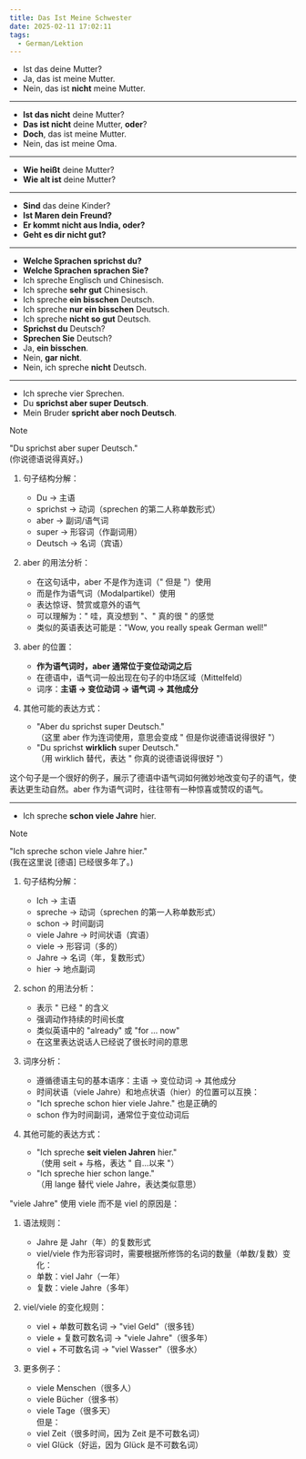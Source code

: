 ```yaml
---
title: Das Ist Meine Schwester
date: 2025-02-11 17:02:11
tags: 
  - German/Lektion
---
```

- Ist das deine Mutter?
- Ja, das ist meine Mutter.
- Nein, das ist **nicht** meine Mutter.
---
- **Ist das nicht** deine Mutter?
- **Das ist nicht** deine Mutter, **oder**?
- **Doch**, das ist meine Mutter.
- Nein, das ist meine Oma.
---
- **Wie heißt** deine Mutter?
- **Wie alt ist** deine Mutter?
---
- **Sind** das deine Kinder?
- **Ist Maren dein Freund?**
- **Er kommt nicht aus India, oder?**
- **Geht es dir nicht gut?**
---
- **Welche Sprachen sprichst du?**
- **Welche Sprachen sprachen Sie?**
- Ich spreche Englisch und Chinesisch.
- Ich spreche **sehr gut** Chinesisch.
- Ich spreche **ein bisschen** Deutsch.
- Ich spreche **nur ein bisschen** Deutsch.
- Ich spreche **nicht so gut** Deutsch.
- **Sprichst du** Deutsch?
- **Sprechen Sie** Deutsch?
- Ja, **ein bisschen**.
- Nein, **gar nicht**.
- Nein, ich spreche **nicht** Deutsch.
---
- Ich spreche vier Sprechen.
- Du **sprichst aber super Deutsch**.
- Mein Bruder **spricht aber noch Deutsch**.

> [!NOTE]
>
> "Du sprichst aber super Deutsch."  
> (你说德语说得真好。)
>
> 1. 句子结构分解：
>    - Du → 主语
>    - sprichst → 动词（sprechen 的第二人称单数形式）
>    - aber → 副词/语气词
>    - super → 形容词（作副词用）
>    - Deutsch → 名词（宾语）
>
> 2. aber 的用法分析：
>    - 在这句话中，aber 不是作为连词（" 但是 "）使用
>    - 而是作为语气词（Modalpartikel）使用
>    - 表达惊讶、赞赏或意外的语气
>    - 可以理解为：" 哇，真没想到 "、" 真的很 " 的感觉
>    - 类似的英语表达可能是："Wow, you really speak German well!"
>
> 3. aber 的位置：
>    - **作为语气词时，aber 通常位于变位动词之后**
>    - 在德语中，语气词一般出现在句子的中场区域（Mittelfeld）
>    - 词序：**主语 → 变位动词 → 语气词 → 其他成分**
>
> 4. 其他可能的表达方式：
>    - "Aber du sprichst super Deutsch."  
> （这里 aber 作为连词使用，意思会变成 " 但是你说德语说得很好 "）
>    - "Du sprichst **wirklich** super Deutsch."  
> （用 wirklich 替代，表达 " 你真的说德语说得很好 "）
>
> 这个句子是一个很好的例子，展示了德语中语气词如何微妙地改变句子的语气，使表达更生动自然。aber 作为语气词时，往往带有一种惊喜或赞叹的语气。

---

- Ich spreche **schon viele Jahre** hier.

> [!NOTE]
>
> "Ich spreche schon viele Jahre hier."  
> (我在这里说 [德语] 已经很多年了。)
>
> 1. 句子结构分解：
>    - Ich → 主语
>    - spreche → 动词（sprechen 的第一人称单数形式）
>    - schon → 时间副词
>    - viele Jahre → 时间状语（宾语）
> 	 - viele → 形容词（多的）
> 	 - Jahre → 名词（年，复数形式）
>    - hier → 地点副词
>
> 2. schon 的用法分析：
>    - 表示 " 已经 " 的含义
>    - 强调动作持续的时间长度
>    - 类似英语中的 "already" 或 "for … now"
>    - 在这里表达说话人已经说了很长时间的意思
>
> 3. 词序分析：
>    - 遵循德语主句的基本语序：主语 → 变位动词 → 其他成分
>    - 时间状语（viele Jahre）和地点状语（hier）的位置可以互换：
> 	 - "Ich spreche schon hier viele Jahre." 也是正确的
>    - schon 作为时间副词，通常位于变位动词后
>
> 4. 其他可能的表达方式：
>    - "Ich spreche **seit vielen Jahren** hier."  
> （使用 seit + 与格，表达 " 自…以来 "）
>    - "Ich spreche hier schon lange."  
> （用 lange 替代 viele Jahre，表达类似意思）
>
> "viele Jahre" 使用 viele 而不是 viel 的原因是：
>
> 1. 语法规则：
>    - Jahre 是 Jahr（年）的复数形式
>    - viel/viele 作为形容词时，需要根据所修饰的名词的数量（单数/复数）变化：
> 	 - 单数：viel Jahr（一年）
> 	 - 复数：viele Jahre（多年）
>
> 2. viel/viele 的变化规则：
>    - viel + 单数可数名词 → "viel Geld"（很多钱）
>    - viele + 复数可数名词 → "viele Jahre"（很多年）
>    - viel + 不可数名词 → "viel Wasser"（很多水）
>
> 3. 更多例子：
>    - viele Menschen（很多人）
>    - viele Bücher（很多书）
>    - viele Tage（很多天）  
> 但是：
>    - viel Zeit（很多时间，因为 Zeit 是不可数名词）
>    - viel Glück（好运，因为 Glück 是不可数名词）
